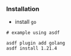 ### Installation

* install `go`

```
# example using asdf

asdf plugin add golang
asdf install 1.21.4
```
